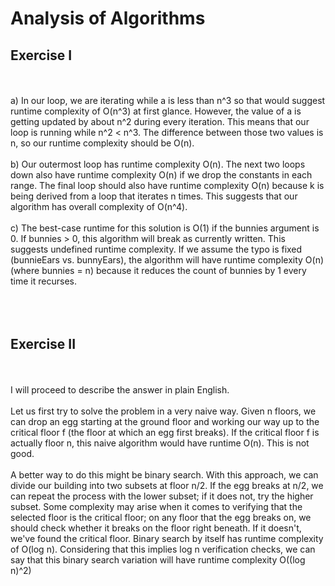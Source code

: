 # Analysis of Algorithms

## Exercise I

<br/><br/>
a) In our loop, we are iterating while a is less than n^3 so that would suggest runtime complexity of O(n^3) at first glance. However, the value of a is getting updated by about n^2 during every iteration. This means that our loop is running while n^2 < n^3. The difference between those two values is n, so our runtime complexity should be O(n).
<br/><br/>
b) Our outermost loop has runtime complexity O(n). The next two loops down also have runtime complexity O(n) if we drop the constants in each range. The final loop should also have runtime complexity O(n) because k is being derived from a loop that iterates n times. This suggests that our algorithm has overall complexity of O(n^4).
<br/><br/>
c) The best-case runtime for this solution is O(1) if the bunnies argument is 0. If bunnies > 0, this algorithm will break as currently written. This suggests undefined runtime complexity. If we assume the typo is fixed (bunnieEars vs. bunnyEars), the algorithm will have runtime complexity O(n) (where bunnies = n) because it reduces the count of bunnies by 1 every time it recurses.
<br/><br/>
<br/><br/>

## Exercise II

<br/><br/>
I will proceed to describe the answer in plain English.
<br/><br/>
Let us first try to solve the problem in a very naive way. Given n floors, we can drop an egg starting at the ground floor and working our way up to the critical floor f (the floor at which an egg first breaks). If the critical floor f is actually floor n, this naive algorithm would have runtime O(n). This is not good.
<br/><br/>
A better way to do this might be binary search. With this approach, we can divide our building into two subsets at floor n/2. If the egg breaks at n/2, we can repeat the process with the lower subset; if it does not, try the higher subset. Some complexity may arise when it comes to verifying that the selected floor is the critical floor; on any floor that the egg breaks on, we should check whether it breaks on the floor right beneath. If it doesn't, we've found the critical floor. Binary search by itself has runtime complexity of O(log n). Considering that this implies log n verification checks, we can say that this binary search variation will have runtime complexity O((log n)^2)
